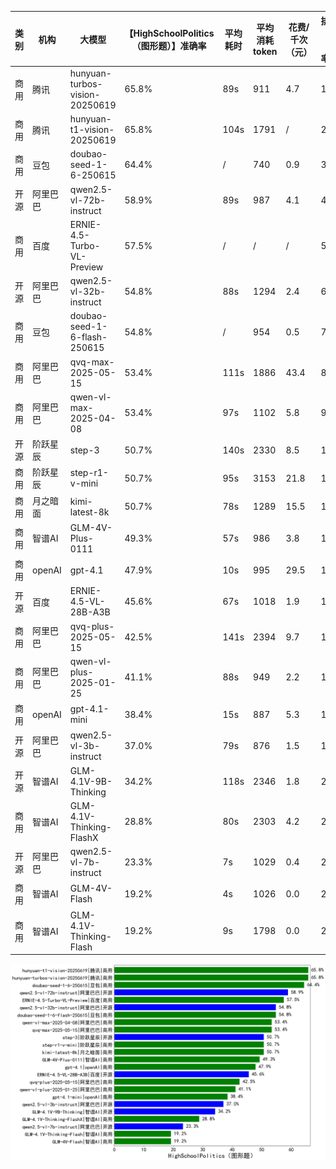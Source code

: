 
|类别|机构|大模型|【HighSchoolPolitics（图形题）】准确率|平均耗时|平均消耗token|花费/千次（元）|排名（准确率）|
|---|---|-----|-------------------|-------|-----------|-----------|-----------|
|商用|腾讯|hunyuan-turbos-vision-20250619|65.8%|89s|911|4.7|1|
|商用|腾讯|hunyuan-t1-vision-20250619|65.8%|104s|1791|/|2|
|商用|豆包|doubao-seed-1-6-250615|64.4%|/|740|0.9|3|
|开源|阿里巴巴|qwen2.5-vl-72b-instruct|58.9%|89s|987|4.1|4|
|商用|百度|ERNIE-4.5-Turbo-VL-Preview|57.5%|/|/|/|5|
|开源|阿里巴巴|qwen2.5-vl-32b-instruct|54.8%|88s|1294|2.4|6|
|商用|豆包|doubao-seed-1-6-flash-250615|54.8%|/|954|0.5|7|
|商用|阿里巴巴|qvq-max-2025-05-15|53.4%|111s|1886|43.4|8|
|商用|阿里巴巴|qwen-vl-max-2025-04-08|53.4%|97s|1102|5.8|9|
|开源|阶跃星辰|step-3|50.7%|140s|2330|8.5|10|
|商用|阶跃星辰|step-r1-v-mini|50.7%|95s|3153|21.8|11|
|商用|月之暗面|kimi-latest-8k|50.7%|78s|1289|15.5|12|
|商用|智谱AI|GLM-4V-Plus-0111|49.3%|57s|986|3.8|13|
|商用|openAI|gpt-4.1|47.9%|10s|995|29.5|14|
|开源|百度|ERNIE-4.5-VL-28B-A3B|45.6%|67s|1018|1.9|15|
|商用|阿里巴巴|qvq-plus-2025-05-15|42.5%|141s|2394|9.7|16|
|商用|阿里巴巴|qwen-vl-plus-2025-01-25|41.1%|88s|949|2.2|17|
|商用|openAI|gpt-4.1-mini|38.4%|15s|887|5.3|18|
|开源|阿里巴巴|qwen2.5-vl-3b-instruct|37.0%|79s|876|1.5|19|
|开源|智谱AI|GLM-4.1V-9B-Thinking|34.2%|118s|2346|1.8|20|
|商用|智谱AI|GLM-4.1V-Thinking-FlashX|28.8%|80s|2303|4.2|21|
|开源|阿里巴巴|qwen2.5-vl-7b-instruct|23.3%|7s|1029|0.4|22|
|商用|智谱AI|GLM-4V-Flash|19.2%|4s|1026|0.0|23|
|商用|智谱AI|GLM-4.1V-Thinking-Flash|19.2%|9s|1798|0.0|24|


![lin](../pic/HighSchoolPolitics（图形题）.png)
